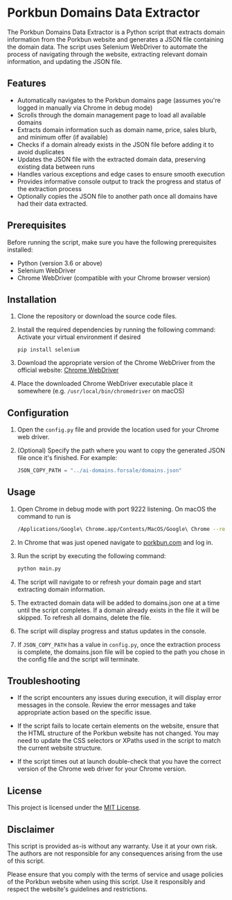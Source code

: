 # Porkbun Domains Data Extractor

The Porkbun Domains Data Extractor is a Python script that extracts domain information from the Porkbun website and generates a JSON file containing the domain data. The script uses Selenium WebDriver to automate the process of navigating through the website, extracting relevant domain information, and updating the JSON file.

## Features

- Automatically navigates to the Porkbun domains page (assumes you're logged in manually via Chrome in debug mode)
- Scrolls through the domain management page to load all available domains
- Extracts domain information such as domain name, price, sales blurb, and minimum offer (if available)
- Checks if a domain already exists in the JSON file before adding it to avoid duplicates
- Updates the JSON file with the extracted domain data, preserving existing data between runs
- Handles various exceptions and edge cases to ensure smooth execution
- Provides informative console output to track the progress and status of the extraction process
- Optionally copies the JSON file to another path once all domains have had their data extracted.

## Prerequisites

Before running the script, make sure you have the following prerequisites installed:

- Python (version 3.6 or above)
- Selenium WebDriver
- Chrome WebDriver (compatible with your Chrome browser version)

## Installation

1. Clone the repository or download the source code files.

2. Install the required dependencies by running the following command:
   Activate your virtual environment if desired
   ```
   pip install selenium
   ```

3. Download the appropriate version of the Chrome WebDriver from the official website: [Chrome WebDriver](https://sites.google.com/a/chromium.org/chromedriver/downloads)

4. Place the downloaded Chrome WebDriver executable place it somewhere (e.g. `/usr/local/bin/chromedriver` on macOS)

## Configuration

1. Open the `config.py` file and provide the location used for your Chrome web driver.

2. (Optional) Specify the path where you want to copy the generated JSON file once it's finished. For example:

   ```python
   JSON_COPY_PATH = "../ai-domains.forsale/domains.json"
   ```

## Usage

1. Open Chrome in debug mode with port 9222 listening. On macOS the command to run is

   ```bash
   /Applications/Google\ Chrome.app/Contents/MacOS/Google\ Chrome --remote-debugging-port=9222
   ```

2. In Chrome that was just opened navigate to [porkbun.com](https://porkbun.com) and log in.
3. Run the script by executing the following command:

   ```bash
   python main.py
   ```

4. The script will navigate to or refresh your domain page and start extracting domain information.

5. The extracted domain data will be added to domains.json one at a time until the script completes. If a domain already exists in the file it will be skipped. To refresh all domains, delete the file.

6. The script will display progress and status updates in the console.

7. If `JSON_COPY_PATH` has a value in `config.py`, once the extraction process is complete, the domains.json file will be copied to the path you chose in the config file and the script will terminate.

## Troubleshooting

- If the script encounters any issues during execution, it will display error messages in the console. Review the error messages and take appropriate action based on the specific issue.

- If the script fails to locate certain elements on the website, ensure that the HTML structure of the Porkbun website has not changed. You may need to update the CSS selectors or XPaths used in the script to match the current website structure.

- If the script times out at launch double-check that you have the correct version of the Chrome web driver for your Chrome version.

## License

This project is licensed under the [MIT License](LICENSE).

## Disclaimer

This script is provided as-is without any warranty. Use it at your own risk. The authors are not responsible for any consequences arising from the use of this script.

Please ensure that you comply with the terms of service and usage policies of the Porkbun website when using this script. Use it responsibly and respect the website's guidelines and restrictions.
